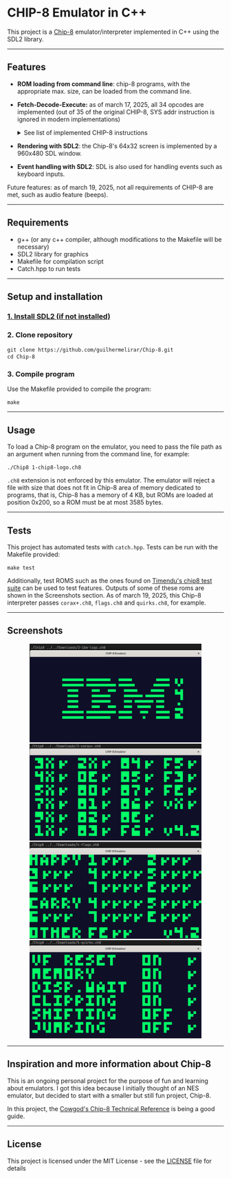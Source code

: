 # CHIP-8 Emulator in C++

This project is a [Chip-8](https://en.wikipedia.org/wiki/CHIP-8) emulator/interpreter implemented in C++ using the SDL2 library. 

---

## Features

- **ROM loading from command line**: chip-8 programs, with the appropriate max. size, can be loaded from the command line.
- **Fetch-Decode-Execute:** as of march 17, 2025, all 34 opcodes are
implemented (out of 35 of the original CHIP-8, SYS addr instruction is ignored
in modern implementations)  
  <details>
    <summary>See list of implemented CHIP-8 instructions</summary>

    - `00E0` **CLS**: Clears screen.
    - `00EE` **RET**: Return from subroutine.
    - `1NNN` **JP *addr***: Jump to address.
    - `2NNN` **CALL *addr***: Call a subroutine at NNN.
    - `3XNN` **SE Vx, byte**: Skip next instruction if Vx is equal to byte.
    - `4XNN` **SNE Vx, byte**: Skip next instruction if Vx is not equal to byte.
    - `5XY0` **SE Vx, Vy**: Skip next instruction if Vx is equal to Vy.
    - `6XNN` **LD Vx *byte***: Loads register Vx with NN.
    - `7XNN` **ADD Vx, *byte***: Add NN to register Vx.
    - `8XY0` **LD Vx, Vy**: Loads Vx as Vy.
    - `8XY1` **OR Vx, Vy**: Loads Vx as Vx OR Vy (bitwise).
    - `8XY2` **AND Vx, Vy**: Loads Vx as Vx AND Vy (bitwise).
    - `8XY3` **XOR Vx, Vy**: Loads Vx as Vx XOR Vy (bitwise).
    - `8XY4` **ADD Vx, Vy**: Adds Vy to Vx and sets VF as 1 if overflow.
    - `8XY5` **SUB Vx, Vy**: Subtracts Vy from Vx and sets VF as not borrow.
    - `8XY6` **SHR Vx, Vy**: Sets Vx to Vy shifted 1 bit right and sets VF to Vy least significant bit.
    - `8XY7` **SUBN Vx, Vy**: Sets Vx to Vy - Vx and VF to NOT borrow.
    - `8XYE` **SHL Vx, Vy**: Sets Vx to Vy shifted 1 bit left and sets VF to Vy most significant bit.
    - `9XY0` **SNE Vx, Vy**: Skips instruction if Vx is not equal to Vy.
    - `ANNN` **LD I**: Loads Index register with NNN.
    - `BNNN` **JP V0, *addr***: Jumps to V0 + NNN.
    - `CXNN` **RND Vx, *byte***: Generates a random number between 0 and 255, does bitwise AND with *byte* and stores
       the result in Vx.
    - `DXYN` **DRW Vx, Vy, N**: Draws a N height sprite located at the memory
       position pointed by I register, in position (Vx, Vy).
    - `EX9E` **SKP Vx**: Skips next instruction if key with value of Vx is pressed.
    - `EXA1` **SKNP Vx**: Skips next instruction if key with value of Vx is not pressed.
    - `FX07` **LD Vx, DT**: Load Vx with value of Delta Timer.
    - `FX0A` **LD Vx, K**: Wait for a key press and store the value of the key in Vx.
    - `FX15` **LD DT, Vx**: Loads Delay Timer with the value of Vx.
    - `FX18` **LD ST, Vx**: Loads Sound Timer with the value of Vx.
    - `FX29` **LD F, Vx**: Set I as the location of sprite for digit I (in CHIP-8 memory reserved for font).
    - `FX1E` **ADD I, Vx**: Values of I and Vx are added and stored in I.
    - `FX33` **LD B, Vx**: Stores the BCD value of Vx in memory, starting from location I. 
    - `FX55` **LD Vx, \[I]**: reads X + 1 values from registers V0 to VX, into memory starting at location I.
    - `FX65` **LD Vx, \[I]**: reads X + 1 values from memory, starting at location I into registers V0 through Vx.

  </details>

- **Rendering with SDL2**: the Chip-8's 64x32 screen is implemented by a 960x480 SDL window.
- **Event handling with SDL2**: SDL is also used for handling events such as keyboard inputs.

Future features: as of march 19, 2025, not all requirements of CHIP-8 are met, such as 
audio feature (beeps).

---

## Requirements

- g++ (or any c++ compiler, although modifications to the Makefile will be necessary)
- SDL2 library for graphics
- Makefile for compilation script
- Catch.hpp to run tests

---

## Setup and installation

### [1. Install SDL2 (if not installed)](https://wiki.libsdl.org/SDL2/Installation)

### 2. Clone repository

```shell
git clone https://github.com/guilhermelirar/Chip-8.git
cd Chip-8
```

### 3. Compile program
Use the Makefile provided to compile the program:

```shell
make
```

---

## Usage
To load a Chip-8 program on the emulator, you need to pass the file path as an argument when running from the command line, for example:

```shell
./Chip8 1-chip8-logo.ch8
```

`.ch8` extension is not enforced by this emulator. The emulator will reject a file with size that does not fit in Chip-8 area of memory dedicated to programs,
that is, Chip-8 has a memory of 4 KB, but ROMs are loaded at position 0x200, so a ROM must be at most 3585 bytes.

---

## Tests

This project has automated tests with `catch.hpp`. Tests can be run with the Makefile provided:
```shell
make test
```

Additionally, test ROMS such as the ones found on 
[Timendu's chip8 test suite](https://github.com/Timendus/chip8-test-suite?tab=readme-ov-file)
can be used to test features. Outputs of some of these roms are shown in the Screenshots
section. As of march 19, 2025, this Chip-8 interpreter passes `corax+.ch8`, `flags.ch8` and  `quirks.ch8`, 
for example.

---

## Screenshots
<p align="center">
  <img src="images/ibm-logo-rom.png" width="400">
  <img src="images/corax-rom.png" width="400">
  <img src="images/flags-rom.png" width="400">
  <img src="images/quirks-rom.png" width="400">
</p>

---

## Inspiration and more information about Chip-8

This is an ongoing personal project for the purpose of fun and learning about emulators. 
I got this idea because I initially thought of an NES emulator, but decided to start with a smaller but still fun project, Chip-8.

In this project, the [Cowgod's Chip-8 Technical Reference](http://devernay.free.fr/hacks/chip8/C8TECH10.HTM#dispcoords) is being a good guide.

---

## License
This project is licensed under the MIT License - see the [LICENSE](LICENSE) file for details
